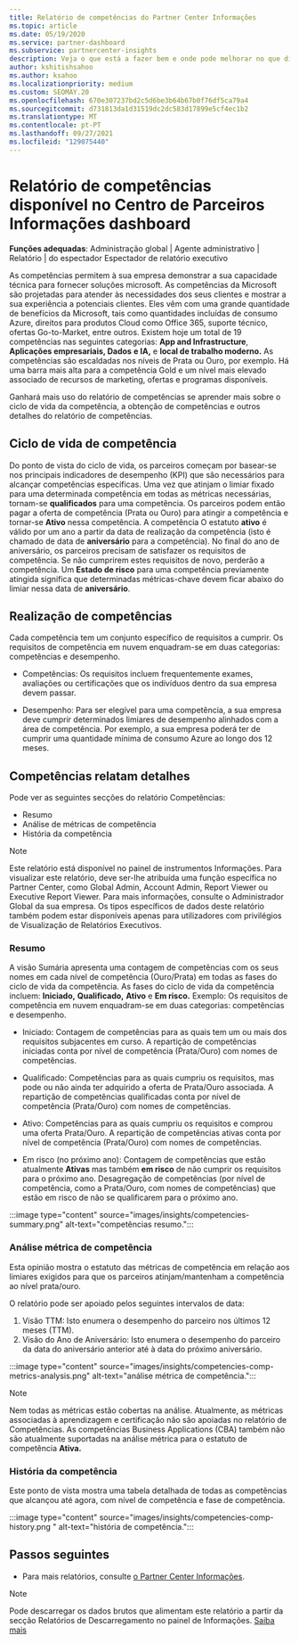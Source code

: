 ```yaml
---
title: Relatório de competências do Partner Center Informações
ms.topic: article
ms.date: 05/19/2020
ms.service: partner-dashboard
ms.subservice: partnercenter-insights
description: Veja o que está a fazer bem e onde pode melhorar no que diz respeito às competências da Microsoft, níveis de competência e ofertas para o ajudar a fornecer soluções microsoft.
author: kshitishsahoo
ms.author: ksahoo
ms.localizationpriority: medium
ms.custom: SEOMAY.20
ms.openlocfilehash: 670e307237bd2c5d6be3b64b67b0f76df5ca79a4
ms.sourcegitcommit: d731813da1d31519dc2dc583d17899e5cf4ec1b2
ms.translationtype: MT
ms.contentlocale: pt-PT
ms.lasthandoff: 09/27/2021
ms.locfileid: "129075440"
---
```

# <a name="competencies-report-available-from-the-partner-center-insights-dashboard"></a>Relatório de competências disponível no Centro de Parceiros Informações dashboard

**Funções adequadas**: Administração global | Agente administrativo | Relatório | do espectador Espectador de relatório executivo

As competências permitem à sua empresa demonstrar a sua capacidade técnica para fornecer soluções microsoft. As competências da Microsoft são projetadas para atender às necessidades dos seus clientes e mostrar a sua experiência a potenciais clientes. Eles vêm com uma grande quantidade de benefícios da Microsoft, tais como quantidades incluídas de consumo Azure, direitos para produtos Cloud como Office 365, suporte técnico, ofertas Go-to-Market, entre outros. Existem hoje um total de 19 competências nas seguintes categorias: **App and Infrastructure**, **Aplicações empresariais, Dados** **e IA,** e **local de trabalho moderno.** As competências são escaldadas nos níveis de Prata ou Ouro, por exemplo. Há uma barra mais alta para a competência Gold e um nível mais elevado associado de recursos de marketing, ofertas e programas disponíveis.  

Ganhará mais uso do relatório de competências se aprender mais sobre o ciclo de vida da competência, a obtenção de competências e outros detalhes do relatório de competências.

## <a name="competency-life-cycle"></a>Ciclo de vida de competência

Do ponto de vista do ciclo de vida, os parceiros começam por basear-se nos principais indicadores de desempenho (KPI) que são necessários para alcançar competências específicas. Uma vez que atinjam o limiar fixado para uma determinada competência em todas as métricas necessárias, tornam-se **qualificados** para uma competência. Os parceiros podem então pagar a oferta de competência (Prata ou Ouro) para atingir a competência e tornar-se **Ativo** nessa competência. A competência O estatuto **ativo** é válido por um ano a partir da data de realização da competência (isto é chamado de data de **aniversário** para a competência). No final do ano de aniversário, os parceiros precisam de satisfazer os requisitos de competência. Se não cumprirem estes requisitos de novo, perderão a competência. Um **Estado de risco** para uma competência previamente atingida significa que determinadas métricas-chave devem ficar abaixo do limiar nessa data de **aniversário**.

## <a name="competency-attainment"></a>Realização de competências

Cada competência tem um conjunto específico de requisitos a cumprir. Os requisitos de competência em nuvem enquadram-se em duas categorias: competências e desempenho.

- Competências: Os requisitos incluem frequentemente exames, avaliações ou certificações que os indivíduos dentro da sua empresa devem passar.

- Desempenho: Para ser elegível para uma competência, a sua empresa deve cumprir determinados limiares de desempenho alinhados com a área de competência. Por exemplo, a sua empresa poderá ter de cumprir uma quantidade mínima de consumo Azure ao longo dos 12 meses.

## <a name="competencies-report-details"></a>Competências relatam detalhes

Pode ver as seguintes secções do relatório Competências:

- Resumo
- Análise de métricas de competência
- História da competência

 > [!NOTE]
 > Este relatório está disponível no painel de instrumentos Informações. Para visualizar este relatório, deve ser-lhe atribuída uma função específica no Partner Center, como Global Admin, Account Admin, Report Viewer ou Executive Report Viewer. Para mais informações, consulte o Administrador Global da sua empresa. Os tipos específicos de dados deste relatório também podem estar disponíveis apenas para utilizadores com privilégios de Visualização de Relatórios Executivos.

### <a name="summary"></a>Resumo

A visão Sumária apresenta uma contagem de competências com os seus nomes em cada nível de competência (Ouro/Prata) em todas as fases do ciclo de vida da competência. As fases do ciclo de vida da competência incluem: **Iniciado,** **Qualificado,** **Ativo** e **Em risco.** Exemplo: Os requisitos de competência em nuvem enquadram-se em duas categorias: competências e desempenho.

- Iniciado: Contagem de competências para as quais tem um ou mais dos requisitos subjacentes em curso.
A repartição de competências iniciadas conta por nível de competência (Prata/Ouro) com nomes de competências.

- Qualificado: Competências para as quais cumpriu os requisitos, mas pode ou não ainda ter adquirido a oferta de Prata/Ouro associada. A repartição de competências qualificadas conta por nível de competência (Prata/Ouro) com nomes de competências.

- Ativo: Competências para as quais cumpriu os requisitos e comprou uma oferta Prata/Ouro. A repartição de competências ativas conta por nível de competência (Prata/Ouro) com nomes de competências.

- Em risco (no próximo ano): Contagem de competências que estão atualmente **Ativas** mas também **em risco** de não cumprir os requisitos para o próximo ano.
Desagregação de competências (por nível de competência, como a Prata/Ouro, com nomes de competências) que estão em risco de não se qualificarem para o próximo ano.

:::image type="content" source="images/insights/competencies-summary.png" alt-text="competências resumo.":::

### <a name="competency-metric-analysis"></a>Análise métrica de competência

Esta opinião mostra o estatuto das métricas de competência em relação aos limiares exigidos para que os parceiros atinjam/mantenham a competência ao nível prata/ouro. 

O relatório pode ser apoiado pelos seguintes intervalos de data:

1. Visão TTM: Isto enumera o desempenho do parceiro nos últimos 12 meses (TTM).
2. Visão do Ano de Aniversário: Isto enumera o desempenho do parceiro da data do aniversário anterior até à data do próximo aniversário.

:::image type="content" source="images/insights/competencies-comp-metrics-analysis.png" alt-text="análise métrica de competência.":::

> [!NOTE]
 > Nem todas as métricas estão cobertas na análise. Atualmente, as métricas associadas à aprendizagem e certificação não são apoiadas no relatório de Competências. As competências Business Applications (CBA) também não são atualmente suportadas na análise métrica para o estatuto de competência **Ativa.**

### <a name="competency-history"></a>História da competência

Este ponto de vista mostra uma tabela detalhada de todas as competências que alcançou até agora, com nível de competência e fase de competência.

:::image type="content" source="images/insights/competencies-comp-history.png " alt-text="história de competência.":::

## <a name="next-steps"></a>Passos seguintes

- Para mais relatórios, consulte [o Partner Center Informações](partner-center-insights.md).

>[!NOTE] 
> Pode descarregar os dados brutos que alimentam este relatório a partir da secção Relatórios de Descarregamento no painel de Informações. [Saiba mais](insights-download-reports.md) 
